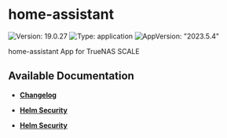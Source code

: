 # home-assistant

![Version: 19.0.27](https://img.shields.io/badge/Version-19.0.27-informational?style=flat-square) ![Type: application](https://img.shields.io/badge/Type-application-informational?style=flat-square) ![AppVersion: "2023.5.4"](https://img.shields.io/badge/AppVersion-"2023.5.4"-informational?style=flat-square)

home-assistant App for TrueNAS SCALE

## Available Documentation

- [**Changelog**](CHANGELOG)

- [**Helm Security**](container-security)

- [**Helm Security**](helm-security)

